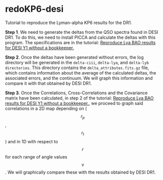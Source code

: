 # redoKP6-desi
Tutorial to reproduce the Lyman-alpha KP6 results for the DR1.

**Step 1**. We need to generate the deltas from the QSO spectra found in DESI DR1. To do this, we need to install PICCA and calculate the deltas with this program. The specifications are in the tutorial: 
[Reproduce Lya BAO results for DESI Y1 without a bookkeeper.](https://desi.lbl.gov/trac/wiki/LymanAlphaWG/ReproduceDESIY1#no1)

**Step 2**. Once the deltas have been generated without errors, the log directory will be generated in the `delta-ciii`, `delta-lya`, and `delta-lyb directories`. This directory contains the `delta_attributes.fits.gz` file, which contains information about the average of the calculated deltas, the associated errors, and the continuum. We will graph this information and compare it with that obtained by DESI DR1.

**Step 3**. Once the Correlations, Cross-Correlations and the Covariance matrix have been calculated, in step 2 of the tutorial: [Reproduce Lya BAO results for DESI Y1 without a bookkeeper.](https://desi.lbl.gov/trac/wiki/LymanAlphaWG/ReproduceDESIY1#no1), we proceed to graph said correlations in a 2D map depending on ($$r_p$$, $$r_t$$) and in 1D with respect to $$r$$ for each range of angle values ​​$$\nu$$. We will graphically compare these with the results obtained by DESI DR1.
